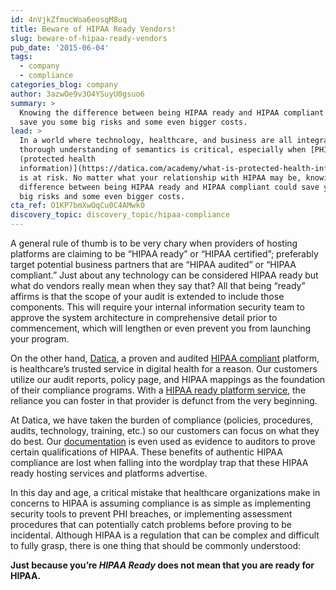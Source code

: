 ```yaml
---
id: 4nVjkZfmucWoa6eosqM8uq
title: Beware of HIPAA Ready Vendors!
slug: beware-of-hipaa-ready-vendors
pub_date: '2015-06-04'
tags:
  - company
  - compliance
categories_blog: company
author: 3azwOe9v3O4YSuyU0gsuo6
summary: >
  Knowing the difference between being HIPAA ready and HIPAA compliant could
  save you some big risks and some even bigger costs.
lead: >
  In a world where technology, healthcare, and business are all integrated, a
  thorough understanding of semantics is critical, especially when [PHI
  (protected health
  information)](https://datica.com/academy/what-is-protected-health-information-or-phi/)
  is at risk. No matter what your relationship with HIPAA may be, knowing the
  difference between being HIPAA ready and HIPAA compliant could save you some
  big risks and some even bigger costs.
cta_ref: O1KP7bmXwOqCu0C4AMwkO
discovery_topic: discovery_topic/hipaa-compliance
---
```

A general rule of thumb is to be very chary when providers of hosting platforms are claiming to be “HIPAA ready” or “HIPAA certified”; preferably target potential business partners that are “HIPAA audited” or “HIPAA compliant.” Just about any technology can be considered HIPAA ready but what do vendors really mean when they say that? All that being “ready” affirms is that the scope of your audit is extended to include those components. This will require your internal information security team to approve the system architecture in comprehensive detail prior to commencement, which will lengthen or even prevent you from launching your program.

On the other hand, [Datica](https://datica.com/), a proven and audited [HIPAA compliant](https://datica.com/compliance/) platform, is healthcare’s trusted service in digital health for a reason. Our customers utilize our audit reports, policy page, and HIPAA mappings as the foundation of their compliance programs. With a [HIPAA ready platform service](https://datica.com/compliant-cloud/), the reliance you can foster in that provider is defunct from the very beginning.

At Datica, we have taken the burden of compliance (policies, procedures, audits, technology, training, etc.) so our customers can focus on what they do best. Our [documentation](https://hipaa.datica.com/) is even used as evidence to auditors to prove certain qualifications of HIPAA. These benefits of authentic HIPAA compliance are lost when falling into the wordplay trap that these HIPAA ready hosting services and platforms advertise.

In this day and age, a critical mistake that healthcare organizations make in concerns to HIPAA is assuming  compliance is as simple as implementing security tools to prevent PHI breaches, or implementing assessment procedures that can potentially catch problems before proving to be incidental. Although HIPAA is a regulation that can be complex and difficult to fully grasp, there is one thing that should be commonly understood:

**Just because you’re _HIPAA Ready_ does not mean that you are ready for HIPAA.**

  